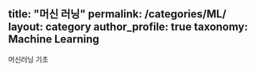 title: "머신 러닝"
permalink: /categories/ML/
layout: category
author_profile: true
taxonomy: Machine Learning
---
머신러닝 기초